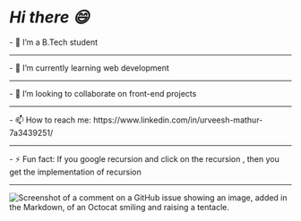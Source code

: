 # _**Hi there 😄**_



<!--**Urveesh-28/Urveesh-28** is a ✨ _special_ ✨ repository because its `README.md` (this file) appears on your GitHub profile.
Here are some ideas to get you started:-->

<section>
- 🔭 I’m a B.Tech student<br><hr>
- 🌱 I’m currently learning web development<br><hr>
- 👯 I’m looking to collaborate on front-end projects<br><hr>
- 📫 How to reach me: https://www.linkedin.com/in/urveesh-mathur-7a3439251/ <br><hr>
- ⚡ Fun fact: If you google recursion and click on the recursion , then you get the implementation of recursion<br><hr>
</section>

![Screenshot of a comment on a GitHub issue showing an image, added in the Markdown, of an Octocat smiling and raising a tentacle.](https://myoctocat.com/assets/images/base-octocat.svg)







